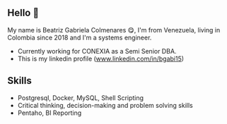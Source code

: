 ## Hello 👋

My name is Beatriz Gabriela Colmenares 😋, I'm from Venezuela, living in Colombia since 2018 and I'm a systems engineer.

* Currently working for CONEXIA as a Semi Senior DBA.
* This is my linkedin profile (www.linkedin.com/in/bgabi15)

## Skills

* Postgresql, Docker, MySQL, Shell Scripting 
* Critical thinking, decision-making and problem solving skills
* Pentaho, BI Reporting

